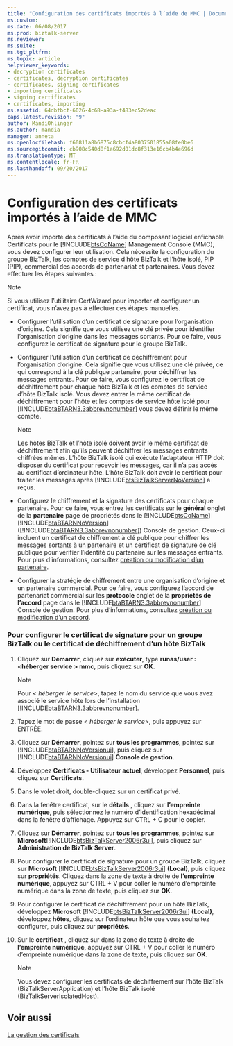 ```yaml
---
title: "Configuration des certificats importés à l’aide de MMC | Documents Microsoft"
ms.custom: 
ms.date: 06/08/2017
ms.prod: biztalk-server
ms.reviewer: 
ms.suite: 
ms.tgt_pltfrm: 
ms.topic: article
helpviewer_keywords:
- decryption certificates
- certificates, decryption certificates
- certificates, signing certificates
- importing certificates
- signing certificates
- certificates, importing
ms.assetid: 64dbfbcf-6026-4c68-a93a-f483ec52deac
caps.latest.revision: "9"
author: MandiOhlinger
ms.author: mandia
manager: anneta
ms.openlocfilehash: f60811a8b6875c8cbcf4a8037501855a08fe0be6
ms.sourcegitcommit: cb908c540d8f1a692d01dc8f313e16cb4b4e696d
ms.translationtype: MT
ms.contentlocale: fr-FR
ms.lasthandoff: 09/20/2017
---
```

# <a name="configuring-certificates-imported-using-mmc"></a>Configuration des certificats importés à l’aide de MMC
Après avoir importé des certificats à l’aide du composant logiciel enfichable Certificats pour le [!INCLUDE[btsCoName](../../includes/btsconame-md.md)] Management Console (MMC), vous devez configurer leur utilisation. Cela nécessite la configuration du groupe BizTalk, les comptes de service d’hôte BizTalk et l’hôte isolé, PIP (PIP), commercial des accords de partenariat et partenaires. Vous devez effectuer les étapes suivantes :  
  
> [!NOTE]
>  Si vous utilisez l’utilitaire CertWizard pour importer et configurer un certificat, vous n’avez pas à effectuer ces étapes manuelles.  
  
-   Configurer l’utilisation d’un certificat de signature pour l’organisation d’origine. Cela signifie que vous utilisez une clé privée pour identifier l’organisation d’origine dans les messages sortants. Pour ce faire, vous configurez le certificat de signature pour le groupe BizTalk.  
  
-   Configurer l’utilisation d’un certificat de déchiffrement pour l’organisation d’origine. Cela signifie que vous utilisez une clé privée, ce qui correspond à la clé publique partenaire, pour déchiffrer les messages entrants. Pour ce faire, vous configurez le certificat de déchiffrement pour chaque hôte BizTalk et les comptes de service d’hôte BizTalk isolé. Vous devez entrer le même certificat de déchiffrement pour l’hôte et les comptes de service hôte isolé pour [!INCLUDE[btaBTARN3.3abbrevnonumber](../../includes/btabtarn3-3abbrevnonumber-md.md)] vous devez définir le même compte.  
  
    > [!NOTE]
    >  Les hôtes BizTalk et l’hôte isolé doivent avoir le même certificat de déchiffrement afin qu’ils peuvent déchiffrer les messages entrants chiffrées mêmes. L’hôte BizTalk isolé qui exécute l’adaptateur HTTP doit disposer du certificat pour recevoir les messages, car il n’a pas accès au certificat d’ordinateur hôte. L’hôte BizTalk doit avoir le certificat pour traiter les messages après [!INCLUDE[btsBizTalkServerNoVersion](../../includes/btsbiztalkservernoversion-md.md)] a reçus.  
  
-   Configurez le chiffrement et la signature des certificats pour chaque partenaire. Pour ce faire, vous entrez les certificats sur le **général** onglet de la **partenaire** page de propriétés dans le [!INCLUDE[btsCoName](../../includes/btsconame-md.md)] [!INCLUDE[btaBTARNNoVersion](../../includes/btabtarnnoversion-md.md)] ([!INCLUDE[btaBTARN3.3abbrevnonumber](../../includes/btabtarn3-3abbrevnonumber-md.md)]) Console de gestion. Ceux-ci incluent un certificat de chiffrement à clé publique pour chiffrer les messages sortants à un partenaire et un certificat de signature de clé publique pour vérifier l’identité du partenaire sur les messages entrants. Pour plus d’informations, consultez [création ou modification d’un partenaire](../../adapters-and-accelerators/accelerator-rosettanet/creating-or-editing-a-partner.md).  
  
-   Configurer la stratégie de chiffrement entre une organisation d’origine et un partenaire commercial. Pour ce faire, vous configurez l’accord de partenariat commercial sur les **protocole** onglet de la **propriétés de l’accord** page dans le [!INCLUDE[btaBTARN3.3abbrevnonumber](../../includes/btabtarn3-3abbrevnonumber-md.md)] Console de gestion. Pour plus d’informations, consultez [création ou modification d’un accord](../../adapters-and-accelerators/accelerator-rosettanet/creating-or-editing-an-agreement.md).  
  
### <a name="to-configure-the-signing-certificate-for-a-biztalk-group-or-the-decryption-certificate-for-a-biztalk-host"></a>Pour configurer le certificat de signature pour un groupe BizTalk ou le certificat de déchiffrement d’un hôte BizTalk  
  
1.  Cliquez sur **Démarrer**, cliquez sur **exécuter**, type **runas/user :\<héberger service > mmc**, puis cliquez sur **OK**.  
  
    > [!NOTE]
    >  Pour \< *héberger le service*>, tapez le nom du service que vous avez associé le service hôte lors de l’installation [!INCLUDE[btaBTARN3.3abbrevnonumber](../../includes/btabtarn3-3abbrevnonumber-md.md)].  
  
2.  Tapez le mot de passe \< *héberger le service*>, puis appuyez sur ENTRÉE.  
  
3.  Cliquez sur **Démarrer**, pointez sur **tous les programmes**, pointez sur [!INCLUDE[btaBTARNNoVersionui](../../includes/btabtarnnoversionui-md.md)], puis cliquez sur [!INCLUDE[btaBTARNNoVersionui](../../includes/btabtarnnoversionui-md.md)] **Console de gestion**.  
  
4.  Développez **Certificats - Utilisateur actuel**, développez **Personnel**, puis cliquez sur **Certificats**.  
  
5.  Dans le volet droit, double-cliquez sur un certificat privé.  
  
6.  Dans la fenêtre certificat, sur le **détails** , cliquez sur **l’empreinte numérique**, puis sélectionnez le numéro d’identification hexadécimal dans la fenêtre d’affichage. Appuyez sur CTRL + C pour le copier.  
  
7.  Cliquez sur **Démarrer**, pointez sur **tous les programmes**, pointez sur **Microsoft**[!INCLUDE[btsBizTalkServer2006r3ui](../../includes/btsbiztalkserver2006r3ui-md.md)], puis cliquez sur **Administration de BizTalk Server**.  
  
8.  Pour configurer le certificat de signature pour un groupe BizTalk, cliquez sur **Microsoft** [!INCLUDE[btsBizTalkServer2006r3ui](../../includes/btsbiztalkserver2006r3ui-md.md)] **(Local)**, puis cliquez sur **propriétés**. Cliquez dans la zone de texte à droite de **l’empreinte numérique**, appuyez sur CTRL + V pour coller le numéro d’empreinte numérique dans la zone de texte, puis cliquez sur **OK**.  
  
9. Pour configurer le certificat de déchiffrement pour un hôte BizTalk, développez **Microsoft** [!INCLUDE[btsBizTalkServer2006r3ui](../../includes/btsbiztalkserver2006r3ui-md.md)] **(Local)**, développez **hôtes**, cliquez sur l’ordinateur hôte que vous souhaitez configurer, puis cliquez sur **propriétés**.  
  
10. Sur le **certificat** , cliquez sur dans la zone de texte à droite de **l’empreinte numérique**, appuyez sur CTRL + V pour coller le numéro d’empreinte numérique dans la zone de texte, puis cliquez sur **OK**.  
  
    > [!NOTE]
    >  Vous devez configurer les certificats de déchiffrement sur l’hôte BizTalk (BizTalkServerApplication) et l’hôte BizTalk isolé (BizTalkServerIsolatedHost).  
  
## <a name="see-also"></a>Voir aussi  
 [La gestion des certificats](../../adapters-and-accelerators/accelerator-rosettanet/managing-certificates1.md)